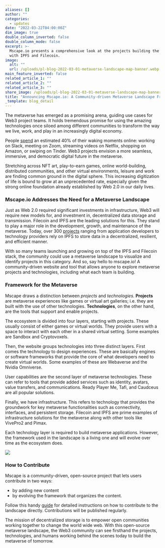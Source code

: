 ```yaml
---
aliases: []
author: ""
categories:
  - updates
date: "2022-03-22T04:00:00Z"
dim_image: true
double_column_inverted: false
double_column_mode: false
excerpt: >-
  Mscape.io presents a comprehensive look at the projects building the metaverse
  with IPFS and Filecoin.
image:
  alt: ""
  url: /uploads/pl-blog-2022-03-01-metaverse-landscape-map-banner.webp
main_feature_inverted: false
related_article_1: ""
related_article_2: ""
related_article_3: ""
share_image: /uploads/pl-blog-2022-03-01-metaverse-landscape-map-banner.webp
title: "Announcing Mscape.io: A Community-driven Metaverse Landscape Framework & Map"
_template: blog_detail
---
```


The metaverse has emerged as a promising arena, guiding use cases for Web3 project teams. It holds tremendous promise for using the amazing technologies once siloed among different communities to transform the way we live, work, and play in an increasingly digital economy.

People [spend](https://datareportal.com/reports/digital-2022-time-spent-with-connected-tech) an estimated 40% of their waking moments online: working on Slack, meeting on Zoom, streaming videos on Netflix, shopping on Amazon, or swiping on Tinder. Web3 projects envision a more seamless, immersive, and democratic digital future in the metaverse.

Stretching across NFT art, play-to-earn games, online world-building, distributed communities, and other virtual environments, leisure and work are finding common ground in the digital sphere. This increasing digitization of life is bound to grow at an unprecedented rate, especially given the strong online foundation already established by Web 2.0 in our daily lives.

### **Mscape.io Addresses the Need for a Metaverse Landscape**

Just as Web 2.0 required significant investments in infrastructure, Web3 will require new models for, and investment in, decentralized data storage and transmission. Filecoin and IPFS are the leading solutions for this. They stand to play a major role in the development, growth, and maintenance of the metaverse. Today, over 300 [projects](https://ecosystem.ipfs.tech/?results=70&display-type=list) ranging from application developers to technology providers rely on IPFS to store data in a decentralized, resilient, and efficient manner.

With so many teams launching and growing on top of the IPFS and Filecoin stack, the community could use a metaverse landscape to visualize and identify projects in this category. And so, say hello to mscape.io! A community-driven website and tool that allows anyone to explore metaverse projects and technologies, including what each team is building.

### **Framework for the Metaverse**

Mscape draws a distinction between _projects_ and _technologies_. **Projects** are metaverse experiences like games or virtual art galleries; i.e. they are built with the use of other technologies. **Technologies**, on the other hand, are the tools that support and enable projects.

The ecosystem is divided into four layers, starting with projects. These usually consist of either games or virtual worlds. They provide users with a space to interact with each other in a shared virtual setting. Some examples are Sandbox and Cryptovoxels.

Then, the website groups technologies into three distinct layers. First comes the technology to design experiences. These are basically engines or software frameworks that provide the core of what developers need to create virtual worlds. Some examples of these are Webaverse and the Nvidia Omniverse.

User capabilities are the second layer of metaverse technologies. These can refer to tools that provide added services such as identity, avatars, value transfers, and communications. Ready Player Me, Tafi, and Caudceus are all popular solutions.

Finally, we have infrastructure. This refers to technology that provides the groundwork for key metaverse functionalities such as connectivity, interfaces, and persistent storage. Filecoin and IPFS are prime examples of infrastructure solutions for the metaverse along with other tools like VivePro2 and Pimax.

Each technology layer is required to build metaverse applications. However, the framework used in the landscape is a living one and will evolve over time as the ecosystem does.

![](/uploads/image-4.webp)

### **How to Contribute**

Mscape is a community-driven, open-source project that lets users contribute in two ways:

- by adding new content
- by evolving the framework that organizes the content.

Follow this handy [guide](https://github.com/mscape/mscape#contribute) for detailed instructions on how to contribute to the landscape directly. Contributions will be published regularly.

The mission of decentralized storage is to empower open communities working together to change the world wide web. With this open-source metaverse landscape, the Web3 community can see firsthand the projects, technologies, and humans working behind the scenes today to build the metaverse of tomorrow.
